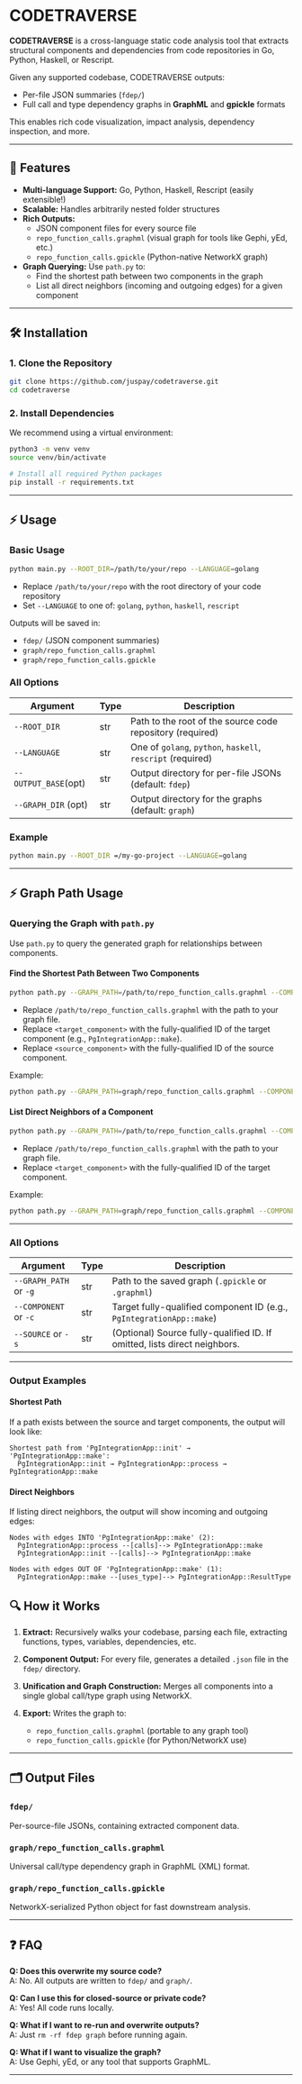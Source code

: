 # CODETRAVERSE

**CODETRAVERSE** is a cross-language static code analysis tool that extracts structural components and dependencies from code repositories in Go, Python, Haskell, or Rescript.

Given any supported codebase, CODETRAVERSE outputs:
- Per-file JSON summaries (`fdep/`)
- Full call and type dependency graphs in **GraphML** and **gpickle** formats

This enables rich code visualization, impact analysis, dependency inspection, and more.

---

## 🚀 Features

- **Multi-language Support:** Go, Python, Haskell, Rescript (easily extensible!)
- **Scalable:** Handles arbitrarily nested folder structures
- **Rich Outputs:**
  - JSON component files for every source file
  - `repo_function_calls.graphml` (visual graph for tools like Gephi, yEd, etc.)
  - `repo_function_calls.gpickle` (Python-native NetworkX graph)
- **Graph Querying:** Use `path.py` to:
  - Find the shortest path between two components in the graph
  - List all direct neighbors (incoming and outgoing edges) for a given component

---

## 🛠️ Installation

### 1. Clone the Repository
```bash
git clone https://github.com/juspay/codetraverse.git
cd codetraverse
```

### 2. Install Dependencies
We recommend using a virtual environment:

```bash
python3 -m venv venv
source venv/bin/activate

# Install all required Python packages
pip install -r requirements.txt
```

---

## ⚡ Usage

### Basic Usage
```bash
python main.py --ROOT_DIR=/path/to/your/repo --LANGUAGE=golang
```

- Replace `/path/to/your/repo` with the root directory of your code repository
- Set `--LANGUAGE` to one of: `golang`, `python`, `haskell`, `rescript`

Outputs will be saved in:
- `fdep/` (JSON component summaries)
- `graph/repo_function_calls.graphml`
- `graph/repo_function_calls.gpickle`

### All Options

| Argument | Type | Description |
|----------|------|-------------|
| `--ROOT_DIR` | str | Path to the root of the source code repository (required) |
| `--LANGUAGE` | str | One of `golang`, `python`, `haskell`, `rescript` (required) |
| `--OUTPUT_BASE`(opt) | str | Output directory for per-file JSONs (default: `fdep`) |
| `--GRAPH_DIR`  (opt) | str | Output directory for the graphs (default: `graph`) |

### Example
```bash
python main.py --ROOT_DIR =/my-go-project --LANGUAGE=golang
```

---
## ⚡ Graph Path Usage

### Querying the Graph with `path.py`

Use `path.py` to query the generated graph for relationships between components.

#### Find the Shortest Path Between Two Components
```bash
python path.py --GRAPH_PATH=/path/to/repo_function_calls.graphml --COMPONENT=<target_component> --SOURCE=<source_component>
```

- Replace `/path/to/repo_function_calls.graphml` with the path to your graph file.
- Replace `<target_component>` with the fully-qualified ID of the target component (e.g., `PgIntegrationApp::make`).
- Replace `<source_component>` with the fully-qualified ID of the source component.

Example:
```bash
python path.py --GRAPH_PATH=graph/repo_function_calls.graphml --COMPONENT=PgIntegrationApp::make --SOURCE=PgIntegrationApp::init
```

#### List Direct Neighbors of a Component
```bash
python path.py --GRAPH_PATH=/path/to/repo_function_calls.graphml --COMPONENT=<target_component>
```

- Replace `/path/to/repo_function_calls.graphml` with the path to your graph file.
- Replace `<target_component>` with the fully-qualified ID of the target component.

Example:
```bash
python path.py --GRAPH_PATH=graph/repo_function_calls.graphml --COMPONENT=PgIntegrationApp::make
```

---

### All Options

| Argument       | Type | Description                                                                 |
|----------------|------|-----------------------------------------------------------------------------|
| `--GRAPH_PATH` or `-g`| str  | Path to the saved graph (`.gpickle` or `.graphml`)                          |
| `--COMPONENT` or `-c` | str  | Target fully-qualified component ID (e.g., `PgIntegrationApp::make`)        |
| `--SOURCE`  or `-s`   | str  | (Optional) Source fully-qualified ID. If omitted, lists direct neighbors.   |

---

### Output Examples

#### Shortest Path
If a path exists between the source and target components, the output will look like:
```
Shortest path from 'PgIntegrationApp::init' → 'PgIntegrationApp::make':
  PgIntegrationApp::init → PgIntegrationApp::process → PgIntegrationApp::make
```

#### Direct Neighbors
If listing direct neighbors, the output will show incoming and outgoing edges:
```
Nodes with edges INTO 'PgIntegrationApp::make' (2):
  PgIntegrationApp::process --[calls]--> PgIntegrationApp::make
  PgIntegrationApp::init --[calls]--> PgIntegrationApp::make

Nodes with edges OUT OF 'PgIntegrationApp::make' (1):
  PgIntegrationApp::make --[uses_type]--> PgIntegrationApp::ResultType
```


## 🔍 How it Works

1. **Extract:** Recursively walks your codebase, parsing each file, extracting functions, types, variables, dependencies, etc.

2. **Component Output:** For every file, generates a detailed `.json` file in the `fdep/` directory.

3. **Unification and Graph Construction:** Merges all components into a single global call/type graph using NetworkX.

4. **Export:** Writes the graph to:
   - `repo_function_calls.graphml` (portable to any graph tool)
   - `repo_function_calls.gpickle` (for Python/NetworkX use)

---

## 🗂️ Output Files

### `fdep/`
Per-source-file JSONs, containing extracted component data.

### `graph/repo_function_calls.graphml`
Universal call/type dependency graph in GraphML (XML) format.

### `graph/repo_function_calls.gpickle`
NetworkX-serialized Python object for fast downstream analysis.

---


## ❓ FAQ

**Q: Does this overwrite my source code?**  
A: No. All outputs are written to `fdep/` and `graph/`.

**Q: Can I use this for closed-source or private code?**  
A: Yes! All code runs locally.

**Q: What if I want to re-run and overwrite outputs?**  
A: Just `rm -rf fdep graph` before running again.

**Q: What if I want to visualize the graph?**  
A: Use Gephi, yEd, or any tool that supports GraphML.


---
